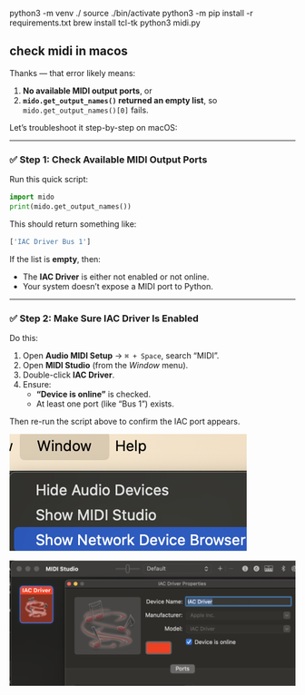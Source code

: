 python3 -m venv ./
source ./bin/activate
python3 -m pip install -r requirements.txt
brew install tcl-tk
python3 midi.py

## check midi in macos

Thanks — that error likely means:

1. **No available MIDI output ports**, or
2. **`mido.get_output_names()` returned an empty list**, so `mido.get_output_names()[0]` fails.

Let’s troubleshoot it step-by-step on macOS:

---

### ✅ Step 1: Check Available MIDI Output Ports

Run this quick script:

```python
import mido
print(mido.get_output_names())
```

This should return something like:

```python
['IAC Driver Bus 1']
```

If the list is **empty**, then:

- The **IAC Driver** is either not enabled or not online.
- Your system doesn’t expose a MIDI port to Python.

---

### ✅ Step 2: Make Sure IAC Driver Is Enabled

Do this:

1. Open **Audio MIDI Setup** → `⌘ + Space`, search “MIDI”.
2. Open **MIDI Studio** (from the _Window_ menu).
3. Double-click **IAC Driver**.
4. Ensure:
   - **“Device is online”** is checked.
   - At least one port (like “Bus 1”) exists.

Then re-run the script above to confirm the IAC port appears.

![alt text](image.png)

![alt text](image-1.png)
